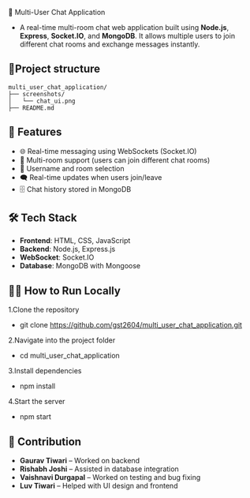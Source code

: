 💬 Multi-User Chat Application

- A real-time multi-room chat web application built using **Node.js**, **Express**, **Socket.IO**, and **MongoDB**. It allows multiple users to join different chat rooms and exchange messages instantly.

## 📁Project structure
```
multi_user_chat_application/
├── screenshots/
│   └── chat_ui.png
├── README.md
```

## 🚀 Features

- 🌐 Real-time messaging using WebSockets (Socket.IO)
- 👥 Multi-room support (users can join different chat rooms)
- 🧾 Username and room selection
- 🗨️ Real-time updates when users join/leave
- 🗄️ Chat history stored in MongoDB

## 🛠️ Tech Stack

- **Frontend**: HTML, CSS, JavaScript
- **Backend**: Node.js, Express.js
- **WebSocket**: Socket.IO
- **Database**: MongoDB with Mongoose

## 🧑‍💻 How to Run Locally

1.Clone the repository
- git clone https://github.com/gst2604/multi_user_chat_application.git

2.Navigate into the project folder
- cd multi_user_chat_application

3.Install dependencies
- npm install

4.Start the server
- npm start

## 🤝 Contribution

- **Gaurav Tiwari** – Worked on backend
- **Rishabh Joshi** – Assisted in database integration
- **Vaishnavi Durgapal** – Worked on testing and bug fixing
- **Luv Tiwari** – Helped with UI design and frontend
